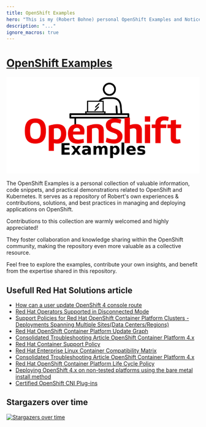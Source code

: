 ```yaml
---
title: OpenShift Examples
hero: "This is my (Robert Bohne) personal OpenShift Examples and Notice collection. ( Including a lot of typos \U0001F609)"
description: "..."
ignore_macros: true
---
```


# [OpenShift Examples](https://examples.openshift.pub/)

![](openshift-examples.png)

The OpenShift Examples is a personal collection of valuable information, code snippets, and practical demonstrations related to OpenShift and Kubernetes. It serves as a repository of Robert's own experiences & contributions, solutions, and best practices in managing and deploying applications on OpenShift.

Contributions to this collection are warmly welcomed and highly appreciated!

They foster collaboration and knowledge sharing within the OpenShift community,
making the repository even more valuable as a collective resource.

Feel free to explore the examples, contribute your own insights,
and benefit from the expertise shared in this repository.

## Usefull Red Hat Solutions article

 * [How can a user update OpenShift 4 console route](https://access.redhat.com/solutions/4539491)
 * [Red Hat Operators Supported in Disconnected Mode](https://access.redhat.com/articles/4740011)
 * [Support Policies for Red Hat OpenShift Container Platform Clusters - Deployments Spanning Multiple Sites(Data Centers/Regions)](https://access.redhat.com/articles/3220991)
 * [Red Hat OpenShift Container Platform Update Graph](https://access.redhat.com/labs/ocpupgradegraph/update_channel)
 * [Consolidated Troubleshooting Article OpenShift Container Platform 4.x](https://access.redhat.com/articles/4217411)
 * [Red Hat Container Support Policy](https://access.redhat.com/articles/2726611)
 * [Red Hat Enterprise Linux Container Compatibility Matrix](https://access.redhat.com/support/policy/rhel-container-compatibility)
 * [Consolidated Troubleshooting Article OpenShift Container Platform 4.x](https://access.redhat.com/articles/4217411)
 * [Red Hat OpenShift Container Platform Life Cycle Policy](https://access.redhat.com/support/policy/updates/openshift)
 * [Deploying OpenShift 4.x on non-tested platforms using the bare metal install method](https://access.redhat.com/articles/4207611)
 * [Certified OpenShift CNI Plug-ins](https://access.redhat.com/articles/5436171)


## Stargazers over time

[![Stargazers over time](https://starchart.cc/openshift-examples/web.svg)](https://starchart.cc/openshift-examples/web)
